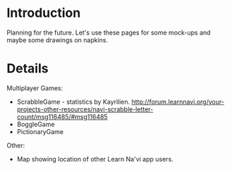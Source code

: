 # Introduction #

Planning for the future. Let's use these pages for some mock-ups and maybe some drawings on napkins.


# Details #

Multiplayer Games:
  * ScrabbleGame - statistics by Kayrìlien. http://forum.learnnavi.org/your-projects-other-resources/navi-scrabble-letter-count/msg116485/#msg116485
  * BoggleGame
  * PictionaryGame

Other:
  * Map showing location of other Learn Na'vi app users.